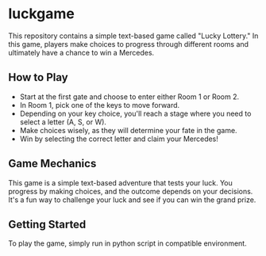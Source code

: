 # luckgame
This repository contains a simple text-based game called "Lucky Lottery." In this game, players make choices to progress through different rooms and ultimately have a chance to win a Mercedes.

## How to Play

- Start at the first gate and choose to enter either Room 1 or Room 2.
- In Room 1, pick one of the keys to move forward.
- Depending on your key choice, you'll reach a stage where you need to select a letter (A, S, or W).
- Make choices wisely, as they will determine your fate in the game.
- Win by selecting the correct letter and claim your Mercedes!

## Game Mechanics

This game is a simple text-based adventure that tests your luck. You progress by making choices, and the outcome depends on your decisions. It's a fun way to challenge your luck and see if you can win the grand prize.

## Getting Started

To play the game, simply run in python script in compatible environment.

